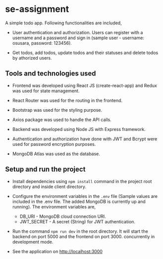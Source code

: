 # se-assignment

A simple todo app. Following functionalities are included,

- User authentication and authorization. Users can register with a username and a password and sign in (sample user - username: osusara, password: 123456).

- Get todos, add todos, update todos and their statuses and delete todos by athorized users.

## Tools and technologies used

- Frontend was developed using React JS (create-react-app) and Redux was used for state management.

- React Router was used for the routing in the frontend.

- Bootstrap was used for the styling purpose.

- Axios package was used to handle the API calls.

- Backend was developed using Node JS with Express framework.

- Authentication and authorization have done with JWT and Bcrypt were used for password encryption purposes.

- MongoDB Atlas was used as the database.

## Setup and run the project

- Install dependencies using `npm install` command in the project root directory and inside client directory.

- Configure the environment variables in the `.env` file (Sample values are included in the .env file. The added MongoDB is currently up and running). The environment variables are,

  - DB_URI - MongoDB cloud connection URI.
  - JWT_SECRET - A secret (String) for JWT authentication.

- Run the command `npm run dev` in the root directory. It will start the backend on port 5000 and the frontend on port 3000. concurrently in development mode.

- See the application on <http://localhost:3000>
